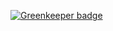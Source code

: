 

[![Greenkeeper badge](https://badges.greenkeeper.io/abdulhannanali/slack-100daysofcode-webapp.svg)](https://greenkeeper.io/)